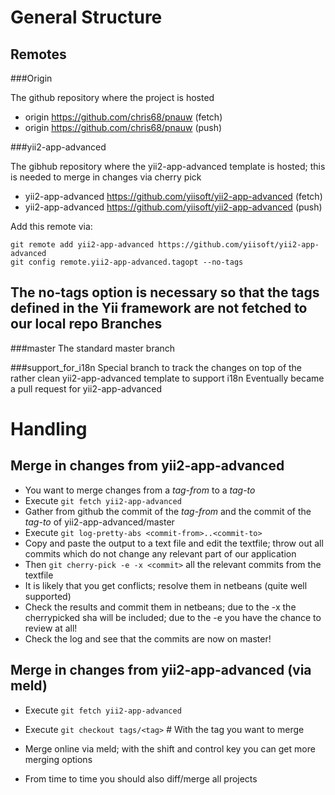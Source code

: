 General Structure
=================

Remotes
-------

###Origin

The github repository where the project is hosted

 * origin	https://github.com/chris68/pnauw (fetch)
 * origin	https://github.com/chris68/pnauw (push)

###yii2-app-advanced

The gibhub repository where the yii2-app-advanced template is hosted; this is needed to merge in changes via cherry pick

 * yii2-app-advanced	https://github.com/yiisoft/yii2-app-advanced (fetch)
 * yii2-app-advanced	https://github.com/yiisoft/yii2-app-advanced (push)

Add this remote via:
```
git remote add yii2-app-advanced https://github.com/yiisoft/yii2-app-advanced
git config remote.yii2-app-advanced.tagopt --no-tags
```
The no-tags option is necessary so that the tags defined in the Yii framework are not fetched to our local repo
Branches
--------

###master
The standard master branch

###support_for_i18n
Special branch to track the changes on top of the rather clean yii2-app-advanced template to support i18n
Eventually became a pull request for yii2-app-advanced

Handling
========

Merge in changes from yii2-app-advanced
---------------------------------------

 * You want to merge changes from a *tag-from* to a *tag-to*
 * Execute `git fetch yii2-app-advanced`
 * Gather from github the commit of the *tag-from* and the commit of the *tag-to* of yii2-app-advanced/master
 * Execute `git log-pretty-abs <commit-from>..<commit-to>`
 * Copy and paste the output to a text file and edit the textfile; throw out all commits which do not change any relevant part of our application
 * Then `git cherry-pick -e -x <commit>` all the relevant commits from the textfile
 * It is likely that you get conflicts; resolve them in netbeans (quite well supported)
 * Check the results and commit them in netbeans; due to the -x the cherrypicked sha will be included; due to the -e you have the chance to review at all!
 * Check the log and see that the commits are now on master!

Merge in changes from yii2-app-advanced (via meld)
---------------------------------------

 * Execute `git fetch yii2-app-advanced`
 * Execute `git checkout tags/<tag>` # With the tag you want to merge
 * Merge online via meld; with the shift and control key you can get more merging options

 * From time to time you should also diff/merge all projects
